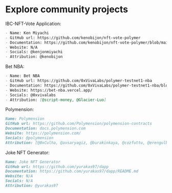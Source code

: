 # Explore community projects

IBC-NFT-Vote Application:

```markdown
- Name: Ken Miyachi
- GitHub url: https://github.com/kenobijon/nft-vote-polymer
- Documentation: https://github.com/kenobijon/nft-vote-polymer/blob/main/README.md
- Website: N/A
- Socials: @kenjonmiyachi
- Attribution: @kenobijon
```

Bet NBA:

```markdown
- Name: Bet NBA
- GitHub url: https://github.com/0xVivaLabs/polymer-testnet1-nba
- Documentation: https://github.com/0xVivaLabs/polymer-testnet1-nba/blob/nba/README.md
- Website: https://bet-nba.vercel.app/
- Socials: @0xvivalabs
- Attribution: [@script-money, @Glacier-Luo]
```

Polymension:
```markdown
Name: Polymension
GitHub url: https://github.com/Polymension/polymension-contracts
Documentation: docs.polymension.com
Website: https://polymension.com/
Socials: @polymension
Attribution: [@0xCulha, @avsaryagiz, @burakinkaya, @cozfuttu, @erengulbahar]
```

Joke NFT Generator:
```markdown
Name: Joke NFT Generator
GitHub url: https://github.com/yurakas97/dapp
Documentation: https://github.com/yurakas97/dapp/README.md
Website: N/A
Socials: N/A
Attribution: @yurakas97
```